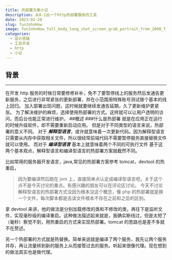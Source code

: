 ```yaml
---
title: 热部署方案小记
description: 从0-1出一个http热部署服务的工具
date: 2023-02-20
slug: funJohnHow
image: funJohnHow_full_body_long_shot_screen_grab_portrait_from_2000_f_129b24b9-ba6f-4edc-969c-c6ce1b8e9f98.png
categories:
  - 设计思路
  - 工具开发
  - http
  - 小记
---
```


## 背景

---

在开发 http 服务的时候日常要修修补补，免不了要暂停线上的服务然后发通告更新服务，之后进行非常紧张的更新部署，并在小范围用特殊账号测试做个基本的线上回归。
加入部署出现问题，这时候就要继续发通告延期，久了更新维护更紧张。
为了解决维护的麻烦，选择使用热部署的方式。这样就可以让用户透明的访问，而后台也能正常进行维护。 ##概述 ###什么是热部署
就是在应用正在运行的时候升级软件，却不需要重新启动应用。
但是对于不同类型的语言来说，热部署的意义不同。
对于 **_解释型语言_**，或许就意味着一次更新代码。因为解释型语言只需要从内存中获取相关文件，所以很经常前端代码不需要暂停服务直接替换文件就可以使用。
而对于 **_编译型语言_** 基本上就意味着两个不同的可执行文件
基于这两个基本观点，解释型语言和编译型语言的热部署方案就截然不同。

比如常用的服务器开发语言，java,常见的热部署方案参考 tomcat，devtool 的热重启，

> 因为要编译然后跑在 jvm 上，直接简单点认定成编译型语言吧，关于这个点不是今天讨论的重点。有感兴趣的朋友可以在评论区讨论。
> 今天不讨论解释型语言的热部署方式没因为根本没这个概念，像 php 的热部署就是换一个文件，每次脚本都是去读文件根本不存在之前和之后的区别。

拿 devtool 来讲，他的做法是分别加载修改的类和不修改的类，再往下是监听文件，实现毫秒级的编译重启。这种做法描述起来就是，我确实断线过，但是太短了（毫秒）察觉不到，用热重启的方式来实现热部署。tomcat 的思路也是差不多就不在赘述。

另一个热部署的方式就是热替换。简单来说就是编译了两个服务，我先让两个服务并存，再让流量转到新的服务上从而接管过去的服务。听起来很像代理。现在想到的做法其实也是做代理。
